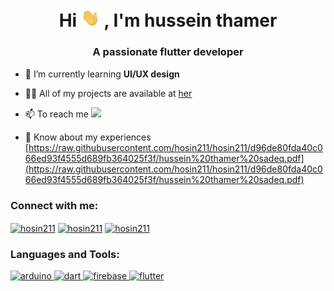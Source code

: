 <h1 align="center">Hi  <img src="https://github.com/hosin211/hosin211/raw/main/wave.gif" width="30px">
 , I'm hussein thamer</h1>
<h3 align="center">A passionate flutter developer</h3>

- 🌱 I’m currently learning **UI/UX design**

- 👨‍💻 All of my projects are available at [her](https://github.com/hosin211?tab=repositories)

- 📫 To reach me <a href="mailto:hussinthamer@gmail.com?"><img src="https://img.shields.io/badge/gmail-%23DD0031.svg?&style=for-the-badge&logo=gmail&logoColor=white"/></a>

- 📄 Know about my experiences [https://raw.githubusercontent.com/hosin211/hosin211/d96de80fda40c066ed93f4555d689fb364025f3f/hussein%20thamer%20sadeq.pdf](https://raw.githubusercontent.com/hosin211/hosin211/d96de80fda40c066ed93f4555d689fb364025f3f/hussein%20thamer%20sadeq.pdf)

<h3 align="left">Connect with me:</h3>
<p align="left">
<a href="https://twitter.com/hosin211" target="blank"><img align="center" src="https://raw.githubusercontent.com/rahuldkjain/github-profile-readme-generator/master/src/images/icons/Social/twitter.svg" alt="hosin211" height="30" width="40" /></a>
<a href="https://fb.com/hosin211" target="blank"><img align="center" src="https://raw.githubusercontent.com/rahuldkjain/github-profile-readme-generator/master/src/images/icons/Social/facebook.svg" alt="hosin211" height="30" width="40" /></a>
<a href="https://instagram.com/hosin211" target="blank"><img align="center" src="https://raw.githubusercontent.com/rahuldkjain/github-profile-readme-generator/master/src/images/icons/Social/instagram.svg" alt="hosin211" height="30" width="40" /></a>
</p>

<h3 align="left">Languages and Tools:</h3>
<p align="left"> <a href="https://www.arduino.cc/" target="_blank"> <img src="https://cdn.worldvectorlogo.com/logos/arduino-1.svg" alt="arduino" width="40" height="40"/> </a> <a href="https://dart.dev" target="_blank"> <img src="https://www.vectorlogo.zone/logos/dartlang/dartlang-icon.svg" alt="dart" width="40" height="40"/> </a> <a href="https://firebase.google.com/" target="_blank"> <img src="https://www.vectorlogo.zone/logos/firebase/firebase-icon.svg" alt="firebase" width="40" height="40"/> </a> <a href="https://flutter.dev" target="_blank"> <img src="https://www.vectorlogo.zone/logos/flutterio/flutterio-icon.svg" alt="flutter" width="40" height="40"/> </a> </p>
